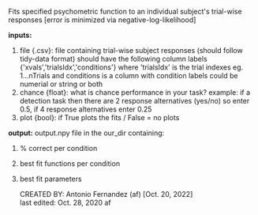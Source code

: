 Fits specified psychometric function to an individual subject's
trial-wise responses [error is minimized via negative-log-likelihood]
    
**inputs:** 
1. file   {.csv}:  file containing trial-wise subject responses (should follow tidy-data format) 
    should have the following column labels {'xvals','trialsIdx','conditions'} where 'trialsIdx' is the trial indexes eg. 1...nTrials and conditions is a column with condition labels could be numerial or string or both                 
2. chance  {float}:  what is chance performance in your task? example: if a detection task then there are 2 response alternatives (yes/no) so enter 0.5, if 4 response alternatives enter 0.25
3. plot  {bool}:  if True plots the fits / False = no plots 
    
**output:**
output.npy file in the our_dir containing:
1. % correct per condition
2. best fit functions per condition
3. best fit parameters
          



    CREATED BY: Antonio Fernandez (af) [Oct. 20, 2022] <br>
    last edited: Oct. 28, 2020 af
    